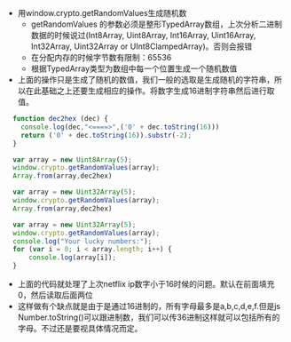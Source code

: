 * 用window.crypto.getRandomValues生成随机数
   * getRandomValues 的参数必须是整形TypedArray数组，上次分析二进制数据的时候说过(Int8Array, Uint8Array, Int16Array, Uint16Array, Int32Array, Uint32Array or UInt8ClampedArray)。否则会报错
   * 在分配内存的时候字节数有限制：65536
   * 根据TypedArray类型为数组中每一个位置生成一个随机数值
* 上面的操作只是生成了随机的数值，我们一般的选取是生成随机的字符串，所以在此基础之上还要生成相应的操作。将数字生成16进制字符串然后进行取值。

``` javascript
  function dec2hex (dec) {
    console.log(dec,"<====>",('0' + dec.toString(16)))
    return ('0' + dec.toString(16)).substr(-2);
  }

  var array = new Uint8Array(5);
  window.crypto.getRandomValues(array);
  Array.from(array,dec2hex)

  var array = new Uint32Array(5);
  window.crypto.getRandomValues(array);
  Array.from(array,dec2hex)

  var array = new Uint32Array(5);
  window.crypto.getRandomValues(array);
  console.log("Your lucky numbers:");
  for (var i = 0; i < array.length; i++) {
      console.log(array[i]);
  }
```
* 上面的代码就处理了上次netflix ip数字小于16时候的问题。默认在前面填充0，然后读取后面两位
* 这样做有个缺点就是由于是通过16进制的，所有字母最多是a,b,c,d,e,f.但是js Number.toString()可以跟进制数，我们可以传36进制这样就可以包括所有的字母。不过还是要视具体情况而定。
